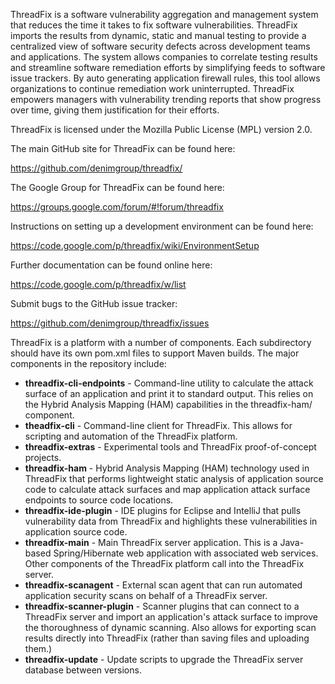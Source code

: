 ThreadFix is a software vulnerability aggregation and management system that reduces the time it takes to fix software vulnerabilities. ThreadFix imports the results from dynamic, static and manual testing to provide a centralized view of software security defects across development teams and applications. The system allows companies to correlate testing results and streamline software remediation efforts by simplifying feeds to software issue trackers. By auto generating application firewall rules, this tool allows organizations to continue remediation work uninterrupted. ThreadFix empowers managers with
vulnerability trending reports that show progress over time, giving them justification for their efforts.

ThreadFix is licensed under the Mozilla Public License (MPL) version 2.0.

The main GitHub site for ThreadFix can be found here:

https://github.com/denimgroup/threadfix/

The Google Group for ThreadFix can be found here:

https://groups.google.com/forum/#!forum/threadfix

Instructions on setting up a development environment can be found here:

https://code.google.com/p/threadfix/wiki/EnvironmentSetup

Further documentation can be found online here:

https://code.google.com/p/threadfix/w/list

Submit bugs to the GitHub issue tracker:

https://github.com/denimgroup/threadfix/issues

ThreadFix is a platform with a number of components. Each subdirectory should have its own pom.xml files to support Maven builds. The major components in the repository include:

* **threadfix-cli-endpoints** - Command-line utility to calculate the attack surface of an application and print it to standard output. This relies on the Hybrid Analysis Mapping (HAM) capabilities in the threadfix-ham/ component.
* **theadfix-cli** - Command-line client for ThreadFix. This allows for scripting and automation of the ThreadFix platform.
* **threadfix-extras** - Experimental tools and ThreadFix proof-of-concept projects.
* **threadfix-ham** - Hybrid Analysis Mapping (HAM) technology used in ThreadFix that performs lightweight static analysis of application source code to calculate attack surfaces and map application attack surface endpoints to source code locations.
* **threadfix-ide-plugin** - IDE plugins for Eclipse and IntelliJ that pulls vulnerability data from ThreadFix and highlights these vulnerabilities in application source code.
* **threadfix-main** - Main ThreadFix server application. This is a Java-based Spring/Hibernate web application with associated web services. Other components of the ThreadFix platform call into the ThreadFix server.
* **threadfix-scanagent** - External scan agent that can run automated application security scans on behalf of a ThreadFix server.
* **threadfix-scanner-plugin** - Scanner plugins that can connect to a ThreadFix server and import an application's attack surface to improve the thoroughness of dynamic scanning. Also allows for exporting scan results directly into ThreadFix (rather than saving files and uploading them.)
* **threadfix-update** - Update scripts to upgrade the ThreadFix server database between versions.
